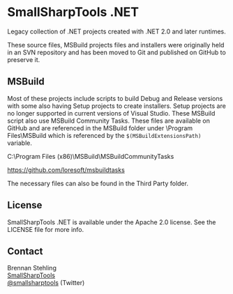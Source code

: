 SmallSharpTools .NET
===========

Legacy collection of .NET projects created with .NET 2.0 and later runtimes.

These source files, MSBuild projects files and installers were originally held in an SVN
repository and has been moved to Git and published on GitHub to preserve it.

## MSBuild

Most of these projects include scripts to build Debug and Release versions with some also having Setup projects
to create installers. Setup projects are no longer supported in current versions of Visual Studio. These
MSBuild script also use MSBuild Community Tasks. These files are available on GitHub and are referenced in
the MSBuild folder under \Program Files\MSBuild which is referenced by the `$(MSBuildExtensionsPath)` variable.

C:\Program Files (x86)\MSBuild\MSBuildCommunityTasks

https://github.com/loresoft/msbuildtasks

The necessary files can also be found in the Third Party folder.

## License

SmallSharpTools .NET is available under the Apache 2.0 license. See the LICENSE file for more info.

## Contact

Brennan Stehling  
[SmallSharpTools](http://www.smallsharptools.com/)  
[@smallsharptools](https://twitter.com/smallsharptools) (Twitter)  
